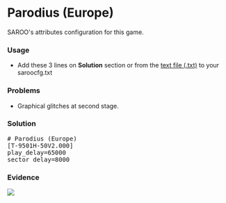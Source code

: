 # Parodius (Europe)

SAROO's attributes configuration for this game.

### Usage

- Add these 3 lines on **Solution** section or from the [text file (.txt)](./config.txt) to your saroocfg.txt

### Problems

- Graphical glitches at second stage.

### Solution

<pre># Parodius (Europe)
[T-9501H-50V2.000]
play_delay=65000 
sector_delay=8000</pre>

### Evidence

[![](https://img.youtube.com/vi/Ixv9OncS67s/0.jpg)](https://youtu.be/Ixv9OncS67s)
